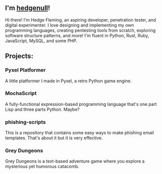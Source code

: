 ## I'm [hedgenull](https://github.com/hedgenull/)!

Hi there! I'm Hedge Fleming, an aspiring developer, penetration tester, and digital experimenter. I love designing and implementing my own programming languages, creating pentesting tools from scratch, exploring software structure patterns, and more! I'm fluent in Python, Rust, Ruby, JavaScript, MySQL, and some PHP.

## Projects:

### Pyxel Platformer
A little platformer I made in Pyxel, a retro Python game engine.

### MochaScript
A fully-functional expression-based programming language that's one part Lisp and three parts Python. Maybe?

### phishing-scripts
This is a repository that contains some easy ways to make phishing email templates. That's about it but it is very effective.

### Grey Dungeons
Grey Dungeons is a text-based adventure game where you explore a mysterious yet humorous catacomb.
